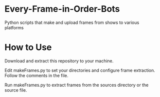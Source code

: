 # Every-Frame-in-Order-Bots
Python scripts that make and upload frames from shows to various platforms

# How to Use
Download and extract this repository to your machine.

Edit makeFrames.py to set your directories and configure frame extraction. Follow the comments in the file.

Run makeFrames.py to extract frames from the sources directory or the source file.
